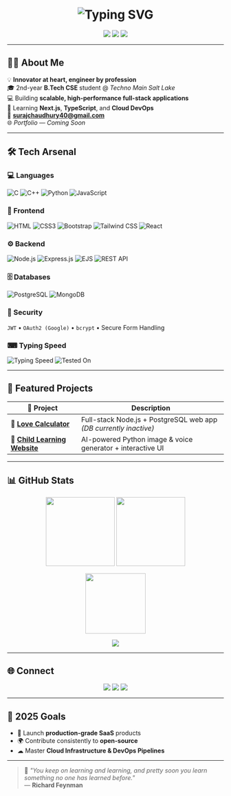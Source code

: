 <!-- HEADER -->
<h1 align="center">
  <img src="https://readme-typing-svg.demolab.com?font=Fira+Code&weight=600&size=28&pause=1000&color=00F2FF&center=true&vCenter=true&width=700&lines=Hi+%F0%9F%91%8B%2C+I'm+Suraj+Kumar+Chaudhury;🚀+Full+Stack+Developer;B.Tech+CSE+%7C+2nd+Year;Crafting+Code+%26+Design+with+Passion" alt="Typing SVG" />
</h1>

<p align="center">
  <img src="https://komarev.com/ghpvc/?username=SurajKumarChaudhury&label=Profile%20Views&color=00e0b8&style=flat-square" />
  <img src="https://img.shields.io/badge/Focus-Full%20Stack%20Development-7c5cff?style=flat-square" />
  <img src="https://img.shields.io/badge/Lives-India-orange?style=flat-square" />
</p>

---

## 👨‍💻 About Me  

💡 **Innovator at heart, engineer by profession**  
🎓 2nd-year **B.Tech CSE** student @ *Techno Main Salt Lake*  
💻 Building **scalable, high-performance full-stack applications**  
🌱 Learning **Next.js**, **TypeScript**, and **Cloud DevOps**  
📧 **surajchaudhury40@gmail.com**  
🌐 *Portfolio — Coming Soon*  

---

## 🛠 Tech Arsenal  

### 💻 Languages  
![C](https://img.shields.io/badge/C-00599C?style=for-the-badge&logo=c&logoColor=white)
![C++](https://img.shields.io/badge/C++-00599C?style=for-the-badge&logo=cplusplus&logoColor=white)
![Python](https://img.shields.io/badge/Python-3776AB?style=for-the-badge&logo=python&logoColor=white)
![JavaScript](https://img.shields.io/badge/JavaScript-F7DF1E?style=for-the-badge&logo=javascript&logoColor=black)

### 🎨 Frontend  
![HTML](https://img.shields.io/badge/HTML5-E34F26?style=for-the-badge&logo=html5&logoColor=white)
![CSS3](https://img.shields.io/badge/CSS3-1572B6?style=for-the-badge&logo=css3&logoColor=white)
![Bootstrap](https://img.shields.io/badge/Bootstrap-563D7C?style=for-the-badge&logo=bootstrap&logoColor=white)
![Tailwind CSS](https://img.shields.io/badge/Tailwind-38B2AC?style=for-the-badge&logo=tailwind-css&logoColor=white)
![React](https://img.shields.io/badge/React-20232A?style=for-the-badge&logo=react&logoColor=61DAFB)

### ⚙ Backend  
![Node.js](https://img.shields.io/badge/Node.js-339933?style=for-the-badge&logo=nodedotjs&logoColor=white)
![Express.js](https://img.shields.io/badge/Express-000000?style=for-the-badge&logo=express&logoColor=white)
![EJS](https://img.shields.io/badge/EJS-555555?style=for-the-badge&logo=ejs&logoColor=white)
![REST API](https://img.shields.io/badge/REST--API-FF6C37?style=for-the-badge&logo=api&logoColor=white)

### 🗄 Databases  
![PostgreSQL](https://img.shields.io/badge/PostgreSQL-316192?style=for-the-badge&logo=postgresql&logoColor=white)
![MongoDB](https://img.shields.io/badge/MongoDB-4EA94B?style=for-the-badge&logo=mongodb&logoColor=white)

### 🔐 Security  
`JWT` • `OAuth2 (Google)` • `bcrypt` • Secure Form Handling  

### ⌨ Typing Speed  
![Typing Speed](https://img.shields.io/badge/100%2B%20WPM-blue?style=for-the-badge&logo=keyboard&logoColor=white)
![Tested On](https://img.shields.io/badge/Keybr%20%26%20TypeRacer-informational?style=for-the-badge&logo=gnu-bash&logoColor=white)

---

## 🚀 Featured Projects  

| 🌟 Project | Description |
|------------|-------------|
| 🔗 [**Love Calculator**](https://love-calculator-fotw.onrender.com) | Full-stack Node.js + PostgreSQL web app *(DB currently inactive)* |
| 🔗 [**Child Learning Website**](https://aquamarine-pixie-e1dadc.netlify.app) | AI-powered Python image & voice generator + interactive UI |

---

## 📊 GitHub Stats  

<p align="center">
  <img src="https://github-readme-stats.vercel.app/api?username=SurajKumarChaudhury&show_icons=true&theme=tokyonight&hide_border=true" height="160" />
  <img src="https://github-readme-streak-stats.herokuapp.com/?user=SurajKumarChaudhury&theme=tokyonight&hide_border=true" height="160" />
</p>

<p align="center">
  <img src="https://github-readme-stats.vercel.app/api/top-langs/?username=SurajKumarChaudhury&layout=compact&theme=tokyonight&hide_border=true" height="140" />
</p>

<p align="center">
  <img src="https://github-profile-trophy.vercel.app/?username=SurajKumarChaudhury&theme=tokyonight&no-frame=true&margin-w=15" />
</p>

---

## 🌐 Connect  

<p align="center">
  <a href="https://www.linkedin.com/in/suraj-kumar-chaudhury-78597b324" target="_blank"><img src="https://img.shields.io/badge/LinkedIn-0077B5?style=for-the-badge&logo=linkedin&logoColor=white"/></a>
  <a href="https://www.youtube.com/@bodhayati" target="_blank"><img src="https://img.shields.io/badge/YouTube-FF0000?style=for-the-badge&logo=youtube&logoColor=white"/></a>
  <a href="https://x.com/SurajCh82672387" target="_blank"><img src="https://img.shields.io/badge/X-1DA1F2?style=for-the-badge&logo=x&logoColor=white"/></a>
</p>

---

## 🎯 2025 Goals  

- 🚀 Launch **production-grade SaaS** products  
- 🌍 Contribute consistently to **open-source**  
- ☁ Master **Cloud Infrastructure & DevOps Pipelines**  

---

> 💬 *"You keep on learning and learning, and pretty soon you learn something no one has learned before."*  
> — **Richard Feynman**
